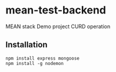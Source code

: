 # mean-test-backend

MEAN stack Demo project CURD operation

## Installation

    npm install express mongoose
    npm install -g nodemon